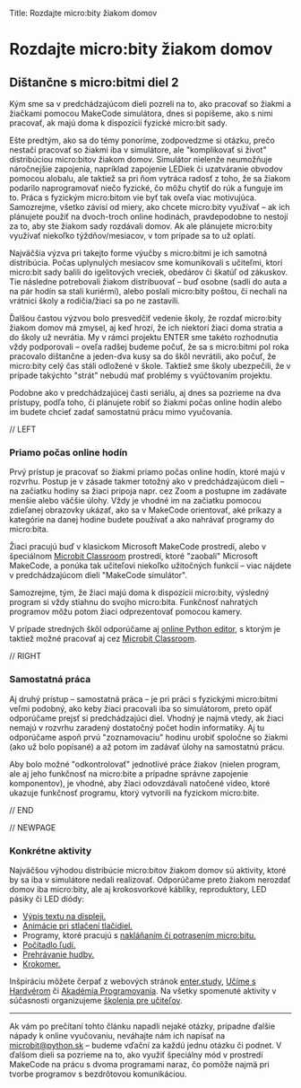 Title:   	Rozdajte micro:bity žiakom domov

# Rozdajte micro:bity žiakom domov
## Dištančne s micro:bitmi diel 2


Kým sme sa v predchádzajúcom dieli pozreli na to, ako pracovať so žiakmi a žiačkami pomocou MakeCode simulátora, dnes si popíšeme, ako s nimi pracovať, ak majú doma k dispozícii fyzické micro:bit sady.

Ešte predtým, ako sa do témy ponoríme, zodpovedzme si otázku, prečo nestačí pracovať so žiakmi iba v simulátore, ale "komplikovať si život" distribúciou micro:bitov žiakom domov. Simulátor nielenže neumožňuje náročnejšie zapojenia, napríklad zapojenie LEDiek či uzatváranie obvodov pomocou alobalu, ale taktiež sa pri ňom vytráca radosť z toho, že sa žiakom podarilo naprogramovať niečo fyzické, čo môžu chytiť do rúk a funguje im to. Práca s fyzickým micro:bitom vie byť tak oveľa viac motivujúca. Samozrejme, všetko závisí od miery, ako chcete micro:bity využívať – ak ich plánujete použiť na dvoch-troch online hodinách, pravdepodobne to nestojí za to, aby ste žiakom sady rozdávali domov. Ak ale plánujete micro:bity využívať niekoľko týždňov/mesiacov, v tom prípade sa to už oplatí.

Najväčšia výzva pri takejto forme výučby s micro:bitmi je ich samotná distribúcia. Počas uplynulých mesiacov sme komunikovali s učiteľmi, ktorí micro:bit sady balili do igelitových vreciek, obedárov či škatúľ od zákuskov. Tie následne potrebovali žiakom distribuovať – buď osobne (sadli do auta a na pár hodín sa stali kuriérmi), alebo poslali micro:bity poštou, či nechali na vrátnici školy a rodičia/žiaci sa po ne zastavili.

Ďalšou častou výzvou bolo presvedčiť vedenie školy, že rozdať micro:bity žiakom domov má zmysel, aj keď hrozí, že ich niektorí žiaci doma stratia a do školy už nevrátia. My v rámci projektu ENTER sme takéto rozhodnutia vždy podporovali – oveľa radšej budeme počuť, že sa s micro:bitmi pol roka pracovalo dištančne a jeden-dva kusy sa do škôl nevrátili, ako počuť, že micro:bity celý čas stáli odložené v škole. Taktiež sme školy ubezpečili, že v prípade takýchto "strát" nebudú mať problémy s vyúčtovaním projektu.

Podobne ako v predchádzajúcej časti seriálu, aj dnes sa pozrieme na dva prístupy, podľa toho, či plánujete robiť so žiakmi počas online hodín alebo im budete chcieť zadať samostatnú prácu mimo vyučovania.

// LEFT

### Priamo počas online hodín

Prvý prístup je pracovať so žiakmi priamo počas online hodín, ktoré majú v rozvrhu. Postup je v zásade takmer totožný ako v predchádzajúcom dieli – na začiatku hodiny sa žiaci pripoja napr. cez Zoom a postupne im zadávate menšie alebo väčšie úlohy. Vždy je vhodné im na začiatku pomocou zdieľanej obrazovky ukázať, ako sa v MakeCode orientovať, aké príkazy a kategórie na danej hodine budete používať a ako nahrávať programy do micro:bita.

Žiaci pracujú buď v klasickom Microsoft MakeCode prostredí, alebo v špeciálnom [Microbit Classroom](http://classroom.microbit.org/) prostredí, ktoré "zaobalí" Microsoft MakeCode, a ponúka tak učiteľovi niekoľko užitočných funkcií – viac nájdete v predchádzajúcom dieli "MakeCode simulátor".

Samozrejme, tým, že žiaci majú doma k dispozícii micro:bity, výsledný program si vždy stiahnu do svojho micro:bita. Funkčnosť nahratých programov môžu potom žiaci odprezentovať pomocou kamery.

V prípade stredných škôl odporúčame aj [online Python editor](https://python.microbit.org), s ktorým je taktiež možné pracovať aj cez [Microbit Classroom](http://classroom.microbit.org/).

// RIGHT

### Samostatná práca

Aj druhý prístup – samostatná práca – je pri práci s fyzickými micro:bitmi veľmi podobný, ako keby žiaci pracovali iba so simulátorom, preto opäť odporúčame prejsť si predchádzajúci diel. Vhodný je najmä vtedy, ak žiaci nemajú v rozvrhu zaradený dostatočný počet hodín informatiky. Aj tu odporúčame aspoň prvú "zoznamovaciu" hodinu urobiť spoločne so žiakmi (ako už bolo popísané) a až potom im zadávať úlohy na samostatnú prácu.

Aby bolo možné "odkontrolovať" jednotlivé práce žiakov (nielen program, ale aj jeho funkčnosť na micro:bite a prípadne správne zapojenie komponentov), je vhodné, aby žiaci odovzdávali natočené video, ktoré ukazuje funkčnosť programu, ktorý vytvorili na fyzickom micro:bite.

// END

// NEWPAGE

### Konkrétne aktivity

Najväčšou výhodou distribúcie micro:bitov žiakom domov sú aktivity, ktoré by sa iba v simulátore nedali realizovať. Odporúčame preto žiakom nerozdať domov iba micro:bity, ale aj krokosvorkové kábliky, reproduktory, LED pásiky či LED diódy:

* [Výpis textu na displeji.](https://enter.study/navod/programovanie-displeja-digitalna-menovka/)
* [Animácie pri stlačení tlačidiel.](https://enter.study/navod/tlacidla-na-microbite/)
* Programy, ktoré pracujú s [nakláňaním či potrasením micro:bitu.](https://enter.study/navod/senzor-pohybu-akcelerometer/)
* [Počítadlo ľudí.](https://enter.study/navod/objavujeme-premenne-pocitadlo-ludi/)
* [Prehrávanie hudby.](https://enter.study/navod/programovanie-hudby-zahraj-kohutika-jarabeho/)
* [Krokomer.](https://enter.study/navod/krokomer-kolko-krokov-denne-spravis/)

Inšpiráciu môžete čerpať z webových stránok [enter.study](http://enter.study/databaza-vedomosti/), [Učíme s Hardvérom](https://www.ucimeshardverom.sk/materialy/microbit_makecode) či [Akadémia Programovania](https://akademiaprogramovania.sk/ako-kodit-doma/). Na všetky spomenuté aktivity v súčasnosti organizujeme [školenia pre učiteľov](http://ucimeshardverom.sk/skolenia/). 

---


Ak vám po prečítaní tohto článku napadli nejaké otázky, prípadne ďalšie nápady k online vyučovaniu, neváhajte nám ich napísať na microbit@python.sk – budeme vďační za každú jednu otázku či podnet. V ďalšom dieli sa pozrieme na to, ako využiť špeciálny mód v prostredí MakeCode na prácu s dvoma programami naraz, čo pomôže najmä pri tvorbe programov s bezdrôtovou komunikáciou.
